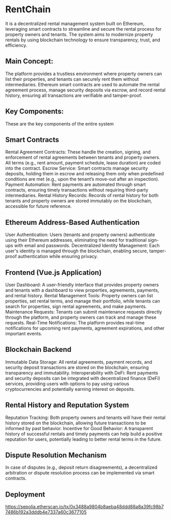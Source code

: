 # RentChain
It is a decentralized rental management system built on Ethereum, leveraging smart contracts to streamline and secure the rental process for property owners and tenants. The system aims to modernize property rentals by using blockchain technology to ensure transparency, trust, and efficiency.

## Main Concept:
The platform provides a trustless environment where property owners can list their properties, and tenants can securely rent them without intermediaries. Ethereum smart contracts are used to automate the rental agreement process, manage security deposits via escrow, and record rental history, ensuring all transactions are verifiable and tamper-proof.

## Key Components:
These are the key components of the entire system

## Smart Contracts
Rental Agreement Contracts: These handle the creation, signing, and enforcement of rental agreements between tenants and property owners. All terms (e.g., rent amount, payment schedule, lease duration) are coded into the contract.
Escrow Service: Smart contracts manage security deposits, holding them in escrow and releasing them only when predefined conditions are met (e.g., upon the tenant’s move-out after an inspection).
Payment Automation: Rent payments are automated through smart contracts, ensuring timely transactions without requiring third-party intermediaries.
Rental History Records: Records of rental history for both tenants and property owners are stored immutably on the blockchain, accessible for future reference.
## Ethereum Address-Based Authentication
User Authentication: Users (tenants and property owners) authenticate using their Ethereum addresses, eliminating the need for traditional sign-ups with email and passwords.
Decentralized Identity Management: Each user's identity is managed through the blockchain, enabling secure, tamper-proof authentication while ensuring privacy.
## Frontend (Vue.js Application)
User Dashboard: A user-friendly interface that provides property owners and tenants with a dashboard to view properties, agreements, payments, and rental history.
Rental Management Tools: Property owners can list properties, set rental terms, and manage their portfolio, while tenants can search for properties, sign rental agreements, and make payments.
Maintenance Requests: Tenants can submit maintenance requests directly through the platform, and property owners can track and manage these requests.
Real-Time Notifications: The platform provides real-time notifications for upcoming rent payments, agreement expirations, and other important events.
## Blockchain Backend
Immutable Data Storage: All rental agreements, payment records, and security deposit transactions are stored on the blockchain, ensuring transparency and immutability.
Interoperability with DeFi: Rent payments and security deposits can be integrated with decentralized finance (DeFi) services, providing users with options to pay using various cryptocurrencies and potentially earning interest on deposits.
## Rental History and Reputation System
Reputation Tracking: Both property owners and tenants will have their rental history stored on the blockchain, allowing future transactions to be informed by past behavior.
Incentive for Good Behavior: A transparent history of successful rentals and timely payments can help build a positive reputation for users, potentially leading to better rental terms in the future.
## Dispute Resolution Mechanism
In case of disputes (e.g., deposit return disagreements), a decentralized arbitration or dispute resolution process can be implemented via smart contracts.

## Deployment
https://sepolia.etherscan.io/tx/0x3488a9804b8aeba48ddd88a8a39fc98b77486b192a3dddb4e7337a60c3677105
